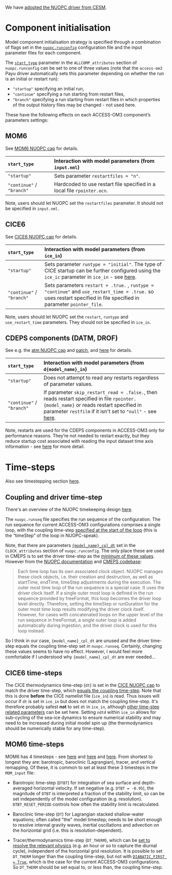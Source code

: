 We have [adopted the NUOPC driver from CESM](https://github.com/COSIMA/access-om3/discussions/13).

# Component initialisation

Model component initialisation strategy is specified through a combination of flags set in the [`nuopc.runconfig`](https://github.com/ACCESS-NRI/access-om3-configs/blob/1deg_jra55do_ryf/nuopc.runconfig) configuration file and the input parameter files for each component.

The [`start_type`](https://github.com/search?q=repo%3AACCESS-NRI%2Faccess-om3-configs+path%3Adoc%2Fnuopc.runconfig+start_type&type=code) parameter in the `ALLCOMP_attributes` section of `nuopc.runconfig` can be set to one of three values (note that the `access-om3` Payu driver automatically sets this parameter depending on whether the run is an initial or restart run):

- `"startup"` specifying an initial run,
- `"continue"` specifying a run starting from restart files,
- `"branch"` specifying a run starting from restart files in which properties of the output history files may be changed - not used here.

These have the following effects on each ACCESS-OM3 component’s parameters settings:

## MOM6
See [MOM6 NUOPC cap](https://github.com/mom-ocean/MOM6/blob/b61b29ec1611ee222fcd114ee2b667bbe98ce8f4/config_src/drivers/nuopc_cap/mom_cap.F90#L545) for details.

`start_type` | Interaction with model parameters (from `input.nml`)
:-- | :--
`"startup"` | Sets parameter `restartfiles = "n"`.
`"continue"` / `"branch"` | Hardcoded to use restart file specified in a local file `rpointer.ocn`.

Note, users should let NUOPC set the `restartfiles` parameter. It should not be specified in `input.nml`.

## CICE6

See [CICE6 NUOPC cap](https://github.com/ESCOMP/CICE/blob/34dc66707f6b691b1689bf36689591af3e8df270/cicecore/drivers/nuopc/cmeps/ice_comp_nuopc.F90#L404) for details.

`start_type` | Interaction with model parameters (from `ice_in`)
:-- | :--
`"startup"` | Sets parameter `runtype = "initial"`. The type of CICE startup can be further configured using the `ice_ic` parameter in `ice_in` - see [here](https://cice-consortium-cice.readthedocs.io/en/cice6.5.0/user_guide/ug_implementation.html#initialization-and-restarts).
`"continue"` / `"branch"` | Sets parameters `restart = .true.` , `runtype = "continue"` and `use_restart_time = .true.` so uses restart specified in file specified in parameter `pointer_file`.

Note, users should let NUOPC set the `restart`, `runtype` and `use_restart_time` parameters. They should not be specified in `ice_in`.

## CDEPS components (DATM, DROF)
See e.g. the [atm NUOPC cap](https://github.com/ESCOMP/CDEPS/blob/3c70fc852aac65ea46c79d727b42d30d97a4a0e0/datm/atm_comp_nuopc.F90) and [patch](https://github.com/COSIMA/access-om3/blob/main/CDEPS/patches/atm_comp_nuopc.F90.patch), and [here](https://github.com/ESCOMP/CMEPS/blob/98dcf46c8886104b95cddfd5b02588b3dd9f6722/cesm/driver/ensemble_driver.F90#L213) for details.

`start_type` | Interaction with model parameters (from `d{model_name}_in`)
:-- | :--
`"startup"` | Does not attempt to read any restarts regardless of parameter values.
`"continue"` / `"branch"` | If parameter `skip_restart_read = .false.`, then reads restart specified in file `rpointer.{model_name}` or reads restart specified in parameter `restfilm` if it isn't set to `"null"` - see [here](https://github.com/ESCOMP/CDEPS/blob/f027aa64285fb9ddad9be5c5837a6e6e279e6051/dshr/dshr_mod.F90#L992).

Note, restarts are used for the CDEPS components in ACCESS-OM3 only for performance reasons. They’re not needed to restart exactly, but they reduce startup cost associated with reading the input dataset time axis information - see [here](https://escomp.github.io/CDEPS/versions/master/html/design_details.html#restart-files) for more detail.

# Time-steps

Also see timestepping section [here](configurations/Configurations.md#where-to-set-parameters).

## Coupling and driver time-step

There's an overview of the NUOPC timekeeping design [here](https://earthsystemmodeling.org/docs/release/ESMF_8_3_1/NUOPC_refdoc/node3.html#SECTION00035000000000000000).

The `nuopc.runseq` file specifies the run sequence of the configuration. The run sequence for current ACCESS-OM3 configurations comprises a single loop, with the coupling time-step [specified at the start of the loop](https://github.com/search?q=repo%3AACCESS-NRI%2Faccess-om3-configs+path%3Adoc%2Fnuopc.runseq+content%3A%2F%40%5Cd%2B%2F&type=code) (this is the “timeStep” of the loop in NUOPC-speak).

Note, that there are parameters [`{model_name}_cpl_dt`](https://github.com/search?q=repo%3AACCESS-NRI%2Faccess-om3-configs+path%3Adoc%2Frunconfig+content%3Acpl_dt&type=code) set in the `CLOCK_attributes` section of `nuopc.runconfig`. The only place these are used in CMEPS is to set the driver time-step as the [minimum of these values](https://github.com/ESCOMP/CMEPS/blob/e951fdc348de50e9119026ba900b84761503ed69/cesm/driver/esm_time_mod.F90#L157). However from the [NUOPC documentation](https://earthsystemmodeling.org/docs/release/ESMF_8_0_1/NUOPC_refdoc/node4.html#SECTION000411300000000000000) and [CMEPS codebase](https://github.com/ESCOMP/CMEPS/blob/e951fdc348de50e9119026ba900b84761503ed69/mediator/med.F90#L11):

> Each time loop has its own associated clock object. NUOPC manages these clock objects, i.e. their creation and destruction, as well as startTime, endTime, timeStep adjustments during the execution. The outer most time loop of the run sequence is a special case. It uses the driver clock itself. If a single outer most loop is defined in the run sequence provided by freeFormat, this loop becomes the driver loop level  directly. Therefore, setting the timeStep or runDuration for the outer most time loop results modifying the driver clock itself. However, for cases with concatenated loops on the upper level of  the run sequence in freeFormat, a single outer loop is added automatically during ingestion, and the driver clock is used for this loop instead.

So I think in our case, `{model_name}_cpl_dt` are unused and the driver time-step equals the coupling time-step set in `nuopc.runseq`. Certainly, changing these values seems to have no effect. However, I would feel more comfortable if I understood why `{model_name}_cpl_dt` are ever needed...

## CICE6 time-steps

The CICE thermodynamics time-step (`dt`) is set in the [CICE NUOPC cap](https://github.com/ESCOMP/CICE/blob/4cb296c4003014fe57d6d00f86868a78a532fc95/cicecore/drivers/nuopc/cmeps/ice_comp_nuopc.F90#L1227) to match the driver time-step, which [equals the coupling time-step](#coupling-and-driver-time-step). Note that this is done **before** the CICE namelist file (`ice_in`) is read. Thus issues will occur if `dt` is set in `ice_in` but does not match the coupling time-step. It's therefore probably safest **not** to set `dt` in `ice_in`, although [other time-step related parameters](https://cice-consortium-cice.readthedocs.io/en/cice6.5.0/user_guide/ug_implementation.html#choosing-an-appropriate-time-step) can be set here. Setting `ndtd` within `ice_in` allows for sub-cycling of the sea-ice dynamics to ensure numerical stability and may need to be increased during initial model spin up (the thermodynamics should be numerically stable for any time-step).

## MOM6 time-steps

MOM6 has 4 timesteps - see [here](https://youtu.be/JKMwd8VXYcU?t=383) and [here](https://youtu.be/JKMwd8VXYcU?t=2165) and [here](https://mom6.readthedocs.io/en/main/api/generated/pages/Timestep_Overview.html). From shortest to longest they are: barotropic, baroclinic (Lagrangian), tracer, and vertical remapping. Of these, it is common to set at least these 3 timesteps in the `MOM_input` file:

- Barotropic time-step (`DTBT`) for integration of sea surface and depth-averaged horizontal velocity. If set negative (e.g. `DTBT = -0.95`), the magnitude of `DTBT` is interpreted a fraction of the stability limit, so can be set independently of the model configuration (e.g. resolution). `DTBT_RESET_PERIOD` controls how often the stability limit is recalculated.

- Baroclinic time-step (`DT`) for Lagrangian stacked shallow-water equations; often called "the" model timestep; needs to be short enough to resolve internal gravity waves, inertial oscillations and advection on the horizontal grid (i.e. this is resolution-dependent).

- Tracer/thermodynamics time-step (`DT_THERM`), which can be [set to resolve the relevant physics](https://youtu.be/JKMwd8VXYcU?si=dBk09lMVPsMF3aJT&t=541) (e.g. an hour or so to capture the diurnal cycle), independent of the horizontal grid resolution. It is possible to set `DT_THERM` longer than the coupling time-step, but not with [`DIABATIC_FIRST = True`](https://github.com/search?q=repo%3AACCESS-NRI%2Faccess-om3-configs+path%3Adoc%2FMOM_input+content%3ADIABATIC_FIRST&type=code), which is the case for the current ACCESS-OM3 configurations. So `DT_THERM` should be set equal to, or less than, the coupling time-step.